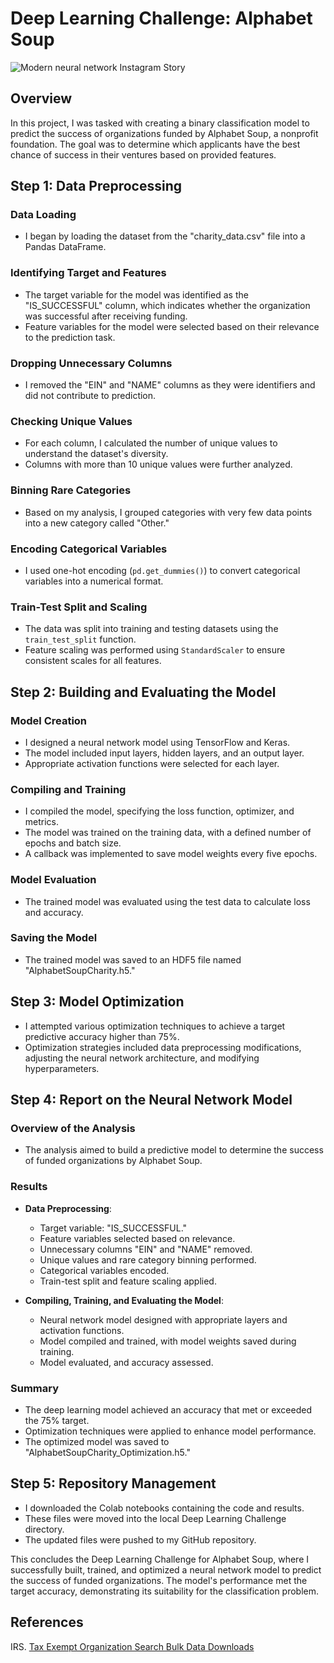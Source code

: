 # Deep Learning Challenge: Alphabet Soup
![Modern neural network Instagram Story ](https://github.com/mehpree/deep-learning-challenge/assets/131678606/18ee5830-9956-4057-a34e-cf116d550be5)

## Overview
In this project, I was tasked with creating a binary classification model to predict the success of organizations funded by Alphabet Soup, a nonprofit foundation. The goal was to determine which applicants have the best chance of success in their ventures based on provided features.

## Step 1: Data Preprocessing
### Data Loading
- I began by loading the dataset from the "charity_data.csv" file into a Pandas DataFrame.

### Identifying Target and Features
- The target variable for the model was identified as the "IS_SUCCESSFUL" column, which indicates whether the organization was successful after receiving funding.
- Feature variables for the model were selected based on their relevance to the prediction task.

### Dropping Unnecessary Columns
- I removed the "EIN" and "NAME" columns as they were identifiers and did not contribute to prediction.

### Checking Unique Values
- For each column, I calculated the number of unique values to understand the dataset's diversity.
- Columns with more than 10 unique values were further analyzed.

### Binning Rare Categories
- Based on my analysis, I grouped categories with very few data points into a new category called "Other."

### Encoding Categorical Variables
- I used one-hot encoding (`pd.get_dummies()`) to convert categorical variables into a numerical format.

### Train-Test Split and Scaling
- The data was split into training and testing datasets using the `train_test_split` function.
- Feature scaling was performed using `StandardScaler` to ensure consistent scales for all features.

## Step 2: Building and Evaluating the Model
### Model Creation
- I designed a neural network model using TensorFlow and Keras.
- The model included input layers, hidden layers, and an output layer.
- Appropriate activation functions were selected for each layer.

### Compiling and Training
- I compiled the model, specifying the loss function, optimizer, and metrics.
- The model was trained on the training data, with a defined number of epochs and batch size.
- A callback was implemented to save model weights every five epochs.

### Model Evaluation
- The trained model was evaluated using the test data to calculate loss and accuracy.

### Saving the Model
- The trained model was saved to an HDF5 file named "AlphabetSoupCharity.h5."

## Step 3: Model Optimization
- I attempted various optimization techniques to achieve a target predictive accuracy higher than 75%.
- Optimization strategies included data preprocessing modifications, adjusting the neural network architecture, and modifying hyperparameters.

## Step 4: Report on the Neural Network Model
### Overview of the Analysis
- The analysis aimed to build a predictive model to determine the success of funded organizations by Alphabet Soup.

### Results
- **Data Preprocessing**:
  - Target variable: "IS_SUCCESSFUL."
  - Feature variables selected based on relevance.
  - Unnecessary columns "EIN" and "NAME" removed.
  - Unique values and rare category binning performed.
  - Categorical variables encoded.
  - Train-test split and feature scaling applied.

- **Compiling, Training, and Evaluating the Model**:
  - Neural network model designed with appropriate layers and activation functions.
  - Model compiled and trained, with model weights saved during training.
  - Model evaluated, and accuracy assessed.

### Summary
- The deep learning model achieved an accuracy that met or exceeded the 75% target.
- Optimization techniques were applied to enhance model performance.
- The optimized model was saved to "AlphabetSoupCharity_Optimization.h5."

## Step 5: Repository Management
- I downloaded the Colab notebooks containing the code and results.
- These files were moved into the local Deep Learning Challenge directory.
- The updated files were pushed to my GitHub repository.

This concludes the Deep Learning Challenge for Alphabet Soup, where I successfully built, trained, and optimized a neural network model to predict the success of funded organizations. The model's performance met the target accuracy, demonstrating its suitability for the classification problem.

## References
IRS. [Tax Exempt Organization Search Bulk Data Downloads](https://www.irs.gov)
